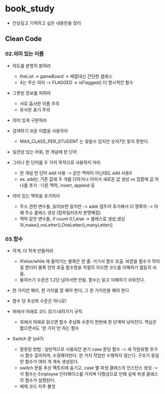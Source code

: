 # book_study
- 인상깊고 기억하고 싶은 내용만을 정리

## Clean Code

### 02.의미 있는 이름
- 의도를 분명히 밝혀라
  - theList -> gameBoard -> 배열대신 간단한 클래스
  - 4는 무슨 의미 -> FLAGGED -> isFlagged() 더 명시적인 함수
 
- 그릇된 정보를 피하라
  - 서로 흡사한 이름 주의
  - 유사한 표기 주의
 
- 의미 있게 구분하라

- 검색하기 쉬운 이름을 사용하라
  - MAX_CLASS_PER_STUDENT 는 찾을수 있지만 숫자7은 찾지 못한다.
  
- 일관성 있는 어휘, 한 개념에 한 단어
- 그러나 한 단어를 두 가지 목적으로 사용하지 마라
  - 한 개념 한 단어 add 사용 -> 같은 맥락이 아닌데도 add 사용X
  - ex. add는 기존 값에 두 개를 더하거나 이어서 새로운 값 생성 vs 집합에 값 하나를 추가 : 다른 맥락, insert, append 등
  
- 의미 있는 맥락을 추가하라
  - 주소 관련 변수들, 읽어보면 알지만 -> addr 접두어 추가해서 더 명확히 -> 아예 주소 클래스 생성 (컴파일러조차 분명해짐)
  - 맥락 같은 변수들, if count 0,1,else -> 클래스로 생성,생성자,make(),noLetter(),OneLetter(),manyLetter()


### 03.함수
- 작게, 더 작게 만들어라
  - if/else/while 에 들어가는 블록은 한 줄. 거기서 함수 호출. 바깥을 함수가 작아질 뿐더러 블록 안의 호출 함수명을 적절히 지으면 코드를 이해하기 월등히 쉬움.
  - 들여쓰기 수준은 1,2단 넘어서면 안됨. 함수는 읽고 이해하기 쉬워진다.
  
- 한 가지만 해라, 한 가지를 잘 해야 한다, 그 한 가지만을 해야 한다

- 함수 당 추상화 수준은 하나로!

- 위에서 아래로 코드 읽기:내려가기 규칙
  - 위에서 아래로 읽으면 함수 추상화 수준이 한번에 한 단계씩 낮아진다.
핵심은 짧으면서도 '한 가지'만 하는 함수

- Switch 문 (p47)
  - 잘못된 방법 : 일반적으로 사용되던 분기 case 문당 함수 -> 새 직원유형 추가시 함수 길어지며, 수정해야한다. 한 가지 작업만 수행하지 않는다. 구조가 동일한 함수가 여러 개 계속 생성된다. 
  - switch 문을 추상 팩토리에 숨기고, case 별 파생 클래스의 인스턴스 생성 -> 각 함수는 Employee 인터페이스를 거치며 다형성으로 인해 실제 파생 클래스의 함수가 실행된다.
  - 예제 코드 자주 볼것
  
  
  


  
  
  
  
  
 
 
 
 
